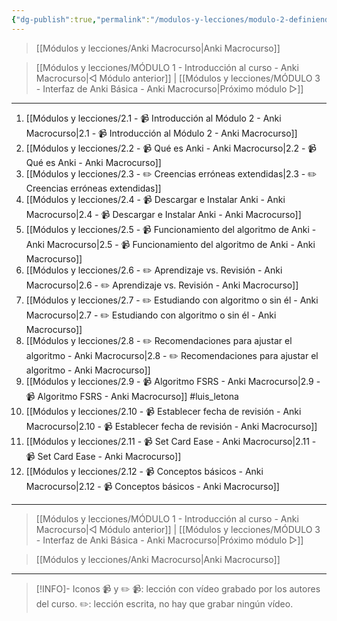 ```yaml
---
{"dg-publish":true,"permalink":"/modulos-y-lecciones/modulo-2-definiendo-anki-y-su-algoritmo-anki-macrocurso/","noteIcon":""}
---
```



> [[Módulos y lecciones/Anki Macrocurso\|Anki Macrocurso]]

> [[Módulos y lecciones/MÓDULO 1 - Introducción al curso - Anki Macrocurso\|◁ Módulo anterior]] | [[Módulos y lecciones/MÓDULO 3 - Interfaz de Anki Básica - Anki Macrocurso\|Próximo módulo ▷]]

---

1. [[Módulos y lecciones/2.1 - 📹 Introducción al Módulo 2 - Anki Macrocurso\|2.1 - 📹 Introducción al Módulo 2 - Anki Macrocurso]]
2. [[Módulos y lecciones/2.2 - 📹 Qué es Anki - Anki Macrocurso\|2.2 - 📹 Qué es Anki - Anki Macrocurso]]
3. [[Módulos y lecciones/2.3 - ✏️ Creencias erróneas extendidas\|2.3 - ✏️ Creencias erróneas extendidas]]
4. [[Módulos y lecciones/2.4 - 📹 Descargar e Instalar Anki - Anki Macrocurso\|2.4 - 📹 Descargar e Instalar Anki - Anki Macrocurso]]
5. [[Módulos y lecciones/2.5 - 📹 Funcionamiento del algoritmo de Anki - Anki Macrocurso\|2.5 - 📹 Funcionamiento del algoritmo de Anki - Anki Macrocurso]]
6. [[Módulos y lecciones/2.6 - ✏️ Aprendizaje vs. Revisión - Anki Macrocurso\|2.6 - ✏️ Aprendizaje vs. Revisión - Anki Macrocurso]]
7. [[Módulos y lecciones/2.7 - ✏️ Estudiando con algoritmo o sin él - Anki Macrocurso\|2.7 - ✏️ Estudiando con algoritmo o sin él - Anki Macrocurso]]
8. [[Módulos y lecciones/2.8 - ✏️ Recomendaciones para ajustar el algoritmo - Anki Macrocurso\|2.8 - ✏️ Recomendaciones para ajustar el algoritmo - Anki Macrocurso]]
9. [[Módulos y lecciones/2.9 - 📹 Algoritmo FSRS - Anki Macrocurso\|2.9 - 📹 Algoritmo FSRS - Anki Macrocurso]] #luis_letona 
10. [[Módulos y lecciones/2.10 - 📹 Establecer fecha de revisión - Anki Macrocurso\|2.10 - 📹 Establecer fecha de revisión - Anki Macrocurso]]
11. [[Módulos y lecciones/2.11 - 📹 Set Card Ease - Anki Macrocurso\|2.11 - 📹 Set Card Ease - Anki Macrocurso]]
12. [[Módulos y lecciones/2.12 - 📹 Conceptos básicos - Anki Macrocurso\|2.12 - 📹 Conceptos básicos - Anki Macrocurso]]

---

> [[Módulos y lecciones/MÓDULO 1 - Introducción al curso - Anki Macrocurso\|◁ Módulo anterior]] | [[Módulos y lecciones/MÓDULO 3 - Interfaz de Anki Básica - Anki Macrocurso\|Próximo módulo ▷]]

> [[Módulos y lecciones/Anki Macrocurso\|Anki Macrocurso]]

---

> [!INFO]- Iconos 📹 y ✏️
> 📹: lección con vídeo grabado por los autores del curso.
> ✏️: lección escrita, no hay que grabar ningún vídeo.
